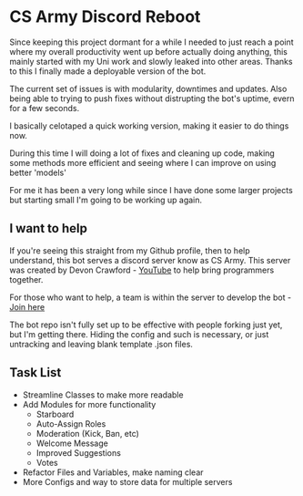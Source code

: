 # CS Army Discord Reboot

Since keeping this project dormant for a while I needed to just reach a point where my overall productivity went up before actually doing anything, this mainly started with my Uni work and slowly leaked into other areas. Thanks to this I finally made a deployable version of the bot. 

The current set of issues is with modularity, downtimes and updates. Also being able to trying to push fixes without distrupting the bot's uptime, evern for a few seconds.

I basically celotaped a quick working version, making it easier to do things now.

During this time I will doing a lot of fixes and cleaning up code, making some methods more efficient and seeing where I can improve on using better 'models'

For me it has been a very long while since I have done some larger projects but starting small I'm going to be working up again.

## I want to help

If you're seeing this straight from my Github profile, then to help understand, this bot serves a discord server know as CS Army. This server was created by Devon Crawford - [YouTube](https://www.youtube.com/channel/UCDrekHmOnkptxq3gUU0IyfA) to help bring programmers together.

For those who want to help, a team is within the server to develop the bot - [Join here](https://discord.gg/drD7TAH)

The bot repo isn't fully set up to be effective with people forking just yet, but I'm getting there. Hiding the config and such is necessary, or just untracking and leaving blank template .json files.

## Task List

+ Streamline Classes to make more readable  
+ Add Modules for more functionality    
    - Starboard    
    - Auto-Assign Roles  
    - Moderation (Kick, Ban, etc)  
    - Welcome Message  
    - Improved Suggestions  
    - Votes  
+ Refactor Files and Variables, make naming clear  
+ More Configs and way to store data for multiple servers  

